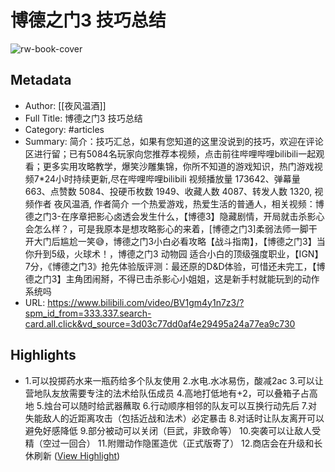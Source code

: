 # 博德之门3 技巧总结

![rw-book-cover](https://readwise-assets.s3.amazonaws.com/media/uploaded_book_covers/profile_101759/8d6616ff1a7ec0703d3814a74587c49c337ba009.jpg100w_100h_1c.png)

## Metadata
- Author: [[夜风温酒]]
- Full Title: 博德之门3 技巧总结
- Category: #articles
- Summary: 简介：技巧汇总，如果有您知道的这里没说到的技巧，欢迎在评论区进行留；已有5084名玩家向您推荐本视频，点击前往哔哩哔哩bilibili一起观看；更多实用攻略教学，爆笑沙雕集锦，你所不知道的游戏知识，热门游戏视频7*24小时持续更新,尽在哔哩哔哩bilibili 视频播放量 173642、弹幕量 663、点赞数 5084、投硬币枚数 1949、收藏人数 4087、转发人数 1320, 视频作者 夜风温酒, 作者简介 一个热爱游戏，热爱生活的普通人，相关视频：博德之门3-在序章把影心卤透会发生什么，【博德3】隐藏剧情，开局就击杀影心会怎么样？，可是我原本是想攻略影心的来着，[博德之门3]柔弱法师一脚干开大门后尴尬一笑😅，博德之门3小白必看攻略【战斗指南】，【博德之门3】当你升到5级，火球术！，博德之门3 动物园 适合小白的顶级强度职业，【IGN】7分，《博德之门3》抢先体验版评测：最还原的D&D体验，可惜还未完工，【博德之门3】主角团闹掰，不得已击杀影心小姐姐，这是新手村就能玩到的动作系统吗
- URL: https://www.bilibili.com/video/BV1gm4y1n7z3/?spm_id_from=333.337.search-card.all.click&vd_source=3d03c77dd0af4e29495a24a77ea9c730

## Highlights
- 1.可以投掷药水来一瓶药给多个队友使用 
  2.水电.水冰易伤，酸减2ac 
  3.可以让营地队友放需要专注的法术给队伍成员 
  4.高地打低地有+2，可以叠箱子占高地 
  5.烛台可以随时给武器蘸取 
  6.行动顺序相邻的队友可以互换行动先后 
  7.对失能敌人的近距离攻击（包括近战和法术）必定暴击 
  8.对话时让队友离开可以避免好感降低 
  9.部分被动可以关闭（巨武，非致命等） 
  10.突袭可以让敌人受精（空过一回合） 
  11.附赠动作隐匿造优（正式版寄了） 
  12.商店会在升级和长休刷新 ([View Highlight](https://read.readwise.io/read/01h7cybagnnqe7g8f89s9k1z71))
